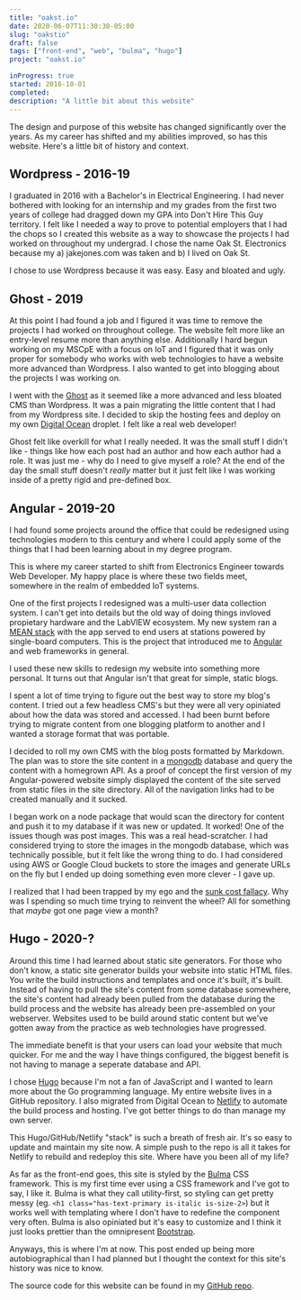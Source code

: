 ```yaml
---
title: "oakst.io"
date: 2020-06-07T11:30:30-05:00
slug: "oakstio"
draft: false
tags: ["front-end", "web", "bulma", "hugo"]
project: "oakst.io"

inProgress: true
started: 2016-10-01
completed: 
description: "A little bit about this website"
---
```


The design and purpose of this website has changed significantly over the years.  As my career has shifted and my abilities improved, so has this website. Here's a little bit of history and context.

##  Wordpress - 2016-19
I graduated in 2016 with a Bachelor's in Electrical Engineering. I had never bothered with looking for
an internship and my grades from the first two years of college had dragged down my GPA into Don't Hire 
This Guy territory. I felt like I needed a way to prove to potential employers that I had the chops so
I created this website as a way to showcase the projects I had worked on throughout my undergrad.
I chose the name Oak St. Electronics because my a) jakejones.com was taken and b) I lived on Oak St.

I chose to use Wordpress because it was easy. Easy and bloated and ugly.

## Ghost - 2019
At this point I had found a job and I figured it was time to remove the projects I had worked on throughout
college. The website felt more like an entry-level resume more than anything else. Additionally
I hard begun working on my MSCpE with a focus on IoT and I figured that it was only proper for somebody
who works with web technologies to have a website more advanced than Wordpress. I also wanted to get into
blogging about the projects I was working on.

I went with the [Ghost](https://ghost.org/) as it seemed like a more advanced and less bloated CMS than
Wordpress. It was a pain migrating the little content that I had from my Wordpress site. I decided to skip
the hosting fees and deploy on my own [Digital Ocean](https://www.digitalocean.com/) droplet. I felt like
a real web developer!

Ghost felt like overkill for what I really needed. It was the small stuff I didn't like - things like
how each post had an author and how each author had a role. It was just me - why do I need to give myself
a role? At the end of the day the small stuff doesn't *really* matter but it just felt like I 
was working inside of a pretty rigid and pre-defined box.

## Angular - 2019-20
I had found some projects around the office that could be redesigned using technologies modern to this century and where I could apply some of the things that I had been learning about in my degree program.

This is where my career started to shift from Electronics Engineer towards Web Developer. My happy place
is where these two fields meet, somewhere in the realm of embedded IoT systems.

One of the first projects I redesigned was a multi-user data collection system. I can't get into
details but the old way of doing things invloved propietary hardware and the LabVIEW ecosystem. My new
system ran a [MEAN stack](https://en.wikipedia.org/wiki/MEAN_(solution_stack)) with the app served
to end users at stations powered by single-board computers. 
This is the project that introduced me to [Angular](https://angular.io/) and web frameworks in general.

I used these new skills to redesign my website into something more personal. It turns out that Angular isn't that great for simple, static blogs.

I spent a lot of time trying to figure out the best way to store my blog's content. I tried out a few
headless CMS's but they were all very opiniated about how the data was stored and accessed. I had been
burnt before trying to migrate content from one blogging platform to another and I wanted a storage
format that was portable. 

I decided to roll my own CMS with the blog posts formatted by Markdown. The plan was to store the site
content in a [mongodb](https://www.mongodb.com/) database and query the content with a homegrown API. As
a proof of concept the first version of my Angular-powered website simply displayed the content of the
site served from static files in the site directory. All of the navigation links had to be created manually
and it sucked.

I began work on a node package that would scan the directory for content and push it to my database if it
was new or updated. It worked! One of the issues though was post images. This was a real head-scratcher.
I had considered trying to store the images in the mongodb database, which was technically possible, but it
felt like the wrong thing to do. I had considered using AWS or Google Cloud buckets to store the images
and generate URLs on the fly but I ended up doing something even more clever -  I gave up.

I realized that I had been trapped by my ego and the [sunk cost fallacy](https://en.wikipedia.org/wiki/Sunk_cost).
Why was I spending so much time trying to reinvent the wheel? All for something that *maybe* got one page
view a month?

## Hugo - 2020-?

Around this time I had learned about static site generators. For those who don't know, a static site
generator builds your website into static HTML files. You write the build instructions and templates 
and once it's built, it's built. Instead of having to
pull the site's content from some database somewhere, the site's content had already been pulled from
the database during the build process and the website has already been pre-assembled on your webserver. 
Websites used to be build around static content but we've gotten away from the practice as 
web technologies have progressed.

The immediate benefit is that your users can load your website that much quicker. For me and the way
I have things configured, the biggest benefit is not having to manage a seperate database and API.

I chose [Hugo](https://gohugo.io/) because I'm not a fan of JavaScript and I wanted to learn
more about the Go programming language. My entire website lives in a GitHub repository. I also
migrated from Digital Ocean to [Netlify](https://www.netlify.com/) to automate the build process and hosting.
I've got better things to do than manage my own server. 

This Hugo/GitHub/Netlify "stack" is such a breath of fresh air. It's so easy to update and maintain my site now.
A simple push to the repo is all it takes for Netlify to rebuild and redeploy this site. 
Where have you been all of my life?

As far as the front-end goes, this site is styled by the [Bulma](https://bulma.io/) CSS framework. 
This is my first time
ever using a CSS framework and I've got to say, I like it. Bulma is what they call utility-first, so styling 
can get pretty messy (eg. `<h1 class="has-text-primary is-italic is-size-2>`) but it works well with templating
where I don't have to redefine the component very often. Bulma is also opiniated but it's easy to customize and
I think it just looks prettier than the omnipresent [Bootstrap](https://getbootstrap.com/).

Anyways, this is where I'm at now. This post ended up being more autobiographical than I had planned but I
thought the context for this site's history was nice to know.

The source code for this website can be found in my [GitHub repo](https://github.com/bruthaearl/oakst). 